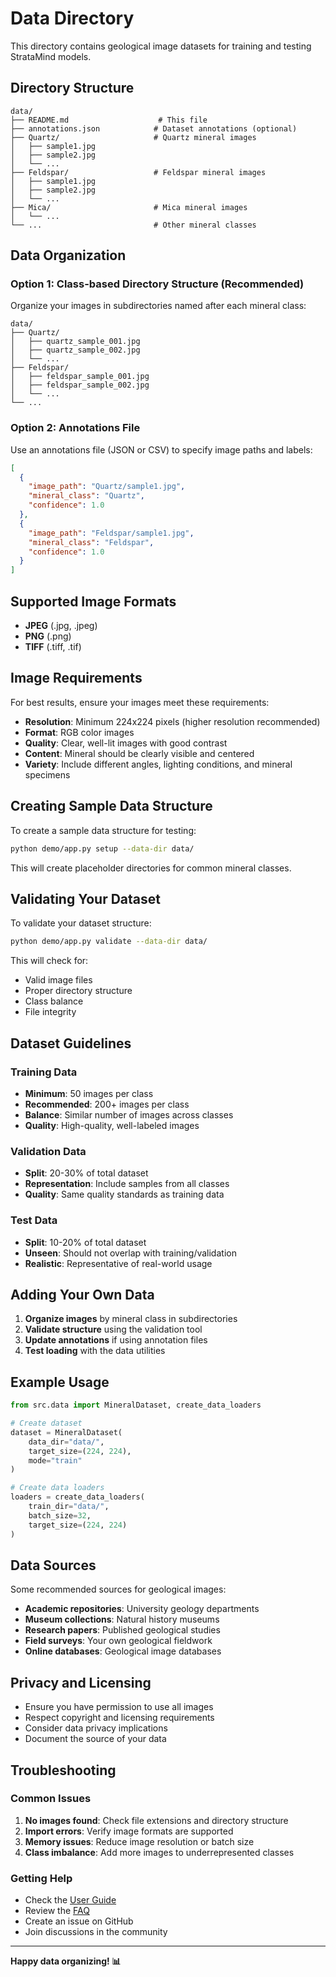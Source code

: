 # Data Directory

This directory contains geological image datasets for training and testing StrataMind models.

## Directory Structure

```
data/
├── README.md                    # This file
├── annotations.json            # Dataset annotations (optional)
├── Quartz/                     # Quartz mineral images
│   ├── sample1.jpg
│   ├── sample2.jpg
│   └── ...
├── Feldspar/                   # Feldspar mineral images
│   ├── sample1.jpg
│   ├── sample2.jpg
│   └── ...
├── Mica/                       # Mica mineral images
│   └── ...
└── ...                         # Other mineral classes
```

## Data Organization

### Option 1: Class-based Directory Structure (Recommended)

Organize your images in subdirectories named after each mineral class:

```
data/
├── Quartz/
│   ├── quartz_sample_001.jpg
│   ├── quartz_sample_002.jpg
│   └── ...
├── Feldspar/
│   ├── feldspar_sample_001.jpg
│   ├── feldspar_sample_002.jpg
│   └── ...
└── ...
```

### Option 2: Annotations File

Use an annotations file (JSON or CSV) to specify image paths and labels:

```json
[
  {
    "image_path": "Quartz/sample1.jpg",
    "mineral_class": "Quartz",
    "confidence": 1.0
  },
  {
    "image_path": "Feldspar/sample1.jpg", 
    "mineral_class": "Feldspar",
    "confidence": 1.0
  }
]
```

## Supported Image Formats

- **JPEG** (.jpg, .jpeg)
- **PNG** (.png)
- **TIFF** (.tiff, .tif)

## Image Requirements

For best results, ensure your images meet these requirements:

- **Resolution**: Minimum 224x224 pixels (higher resolution recommended)
- **Format**: RGB color images
- **Quality**: Clear, well-lit images with good contrast
- **Content**: Mineral should be clearly visible and centered
- **Variety**: Include different angles, lighting conditions, and mineral specimens

## Creating Sample Data Structure

To create a sample data structure for testing:

```bash
python demo/app.py setup --data-dir data/
```

This will create placeholder directories for common mineral classes.

## Validating Your Dataset

To validate your dataset structure:

```bash
python demo/app.py validate --data-dir data/
```

This will check for:
- Valid image files
- Proper directory structure
- Class balance
- File integrity

## Dataset Guidelines

### Training Data

- **Minimum**: 50 images per class
- **Recommended**: 200+ images per class
- **Balance**: Similar number of images across classes
- **Quality**: High-quality, well-labeled images

### Validation Data

- **Split**: 20-30% of total dataset
- **Representation**: Include samples from all classes
- **Quality**: Same quality standards as training data

### Test Data

- **Split**: 10-20% of total dataset
- **Unseen**: Should not overlap with training/validation
- **Realistic**: Representative of real-world usage

## Adding Your Own Data

1. **Organize images** by mineral class in subdirectories
2. **Validate structure** using the validation tool
3. **Update annotations** if using annotation files
4. **Test loading** with the data utilities

## Example Usage

```python
from src.data import MineralDataset, create_data_loaders

# Create dataset
dataset = MineralDataset(
    data_dir="data/",
    target_size=(224, 224),
    mode="train"
)

# Create data loaders
loaders = create_data_loaders(
    train_dir="data/",
    batch_size=32,
    target_size=(224, 224)
)
```

## Data Sources

Some recommended sources for geological images:

- **Academic repositories**: University geology departments
- **Museum collections**: Natural history museums
- **Research papers**: Published geological studies
- **Field surveys**: Your own geological fieldwork
- **Online databases**: Geological image databases

## Privacy and Licensing

- Ensure you have permission to use all images
- Respect copyright and licensing requirements
- Consider data privacy implications
- Document the source of your data

## Troubleshooting

### Common Issues

1. **No images found**: Check file extensions and directory structure
2. **Import errors**: Verify image formats are supported
3. **Memory issues**: Reduce image resolution or batch size
4. **Class imbalance**: Add more images to underrepresented classes

### Getting Help

- Check the [User Guide](../docs/user-guide.md)
- Review the [FAQ](../docs/faq.md)
- Create an issue on GitHub
- Join discussions in the community

---

**Happy data organizing! 📊** 